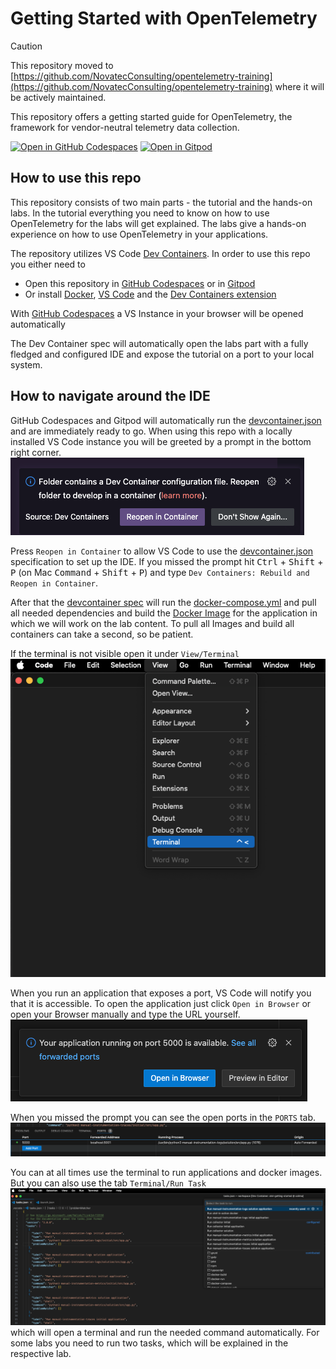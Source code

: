 # Getting Started with OpenTelemetry

> [!CAUTION]
> This repository moved to [https://github.com/NovatecConsulting/opentelemetry-training](https://github.com/NovatecConsulting/opentelemetry-training) where it will be actively maintained.

This repository offers a getting started guide for OpenTelemetry, the framework for vendor-neutral telemetry data collection.

[![Open in GitHub Codespaces](https://github.com/codespaces/badge.svg)](https://codespaces.new/JenSeReal/otel-getting-started) [![Open in Gitpod](https://gitpod.io/button/open-in-gitpod.svg)](https://gitpod.io/#https://github.com/JenSeReal/otel-getting-started)

## How to use this repo
This repository consists of two main parts - the tutorial and the hands-on labs. In the tutorial everything you need to know on how to use OpenTelemetry for the labs will get explained. The labs give a hands-on experience on how to use OpenTelemetry in your applications.

The repository utilizes VS Code [Dev Containers](https://code.visualstudio.com/docs/devcontainers/containers). In order to use this repo you either need to
* Open this repository in [GitHub Codespaces](https://codespaces.new/JenSeReal/otel-getting-started) or in [Gitpod](https://gitpod.io/#https://github.com/JenSeReal/otel-getting-started)
* Or install [Docker](https://docs.docker.com/engine/install/), [VS Code](https://code.visualstudio.com/download) and the [Dev Containers extension](https://marketplace.visualstudio.com/items?itemName=ms-vscode-remote.remote-containers)

With [GitHub Codespaces](https://codespaces.new/JenSeReal/otel-getting-started) a VS Instance in your browser will be opened automatically

The Dev Container spec will automatically open the labs part with a fully fledged and configured IDE and expose the tutorial on a port to your local system.

## How to navigate around the IDE
GitHub Codespaces and Gitpod will automatically run the [devcontainer.json](.devcontainer.json) and are immediately ready to go.
When using this repo with a locally installed VS Code instance you will be greeted by a prompt in the bottom right corner.
![Prompt to open the repo inside a Dev container](assets/prompt.png)

Press `Reopen in Container` to allow VS Code to use the [devcontainer.json](.devcontainer.json) specification to set up the IDE. If you missed the prompt hit <kbd>Ctrl</kbd> + <kbd>Shift</kbd> + <kbd>P</kbd> (on Mac <kbd>Command</kbd> + <kbd>Shift</kbd> + <kbd>P</kbd>) and type `Dev Containers: Rebuild and Reopen in Container`.

After that the [devcontainer spec](.devcontainer.json) will run the [docker-compose.yml](docker-compose.yml) and pull all needed dependencies and build the [Docker Image](Dockerfile) for the application in which we will work on the lab content. To pull all Images and build all containers can take a second, so be patient.

If the terminal is not visible open it under `View/Terminal`
![Open the terminal](assets/open-terminal.png)

When you run an application that exposes a port, VS Code will notify you that it is accessible. To open the application just click `Open in Browser` or open your Browser manually and type the URL yourself.
![Open the browser](assets/open-port.png)

When you missed the prompt you can see the open ports in the `PORTS` tab.
![Where to find the forwarded ports](assets/ports.png)

You can at all times use the terminal to run applications and docker images. But you can also use the tab `Terminal/Run Task`
![Tasks](assets/tasks.png)
which will open a terminal and run the needed command automatically. For some labs you need to run two tasks, which will be explained in the respective lab.
